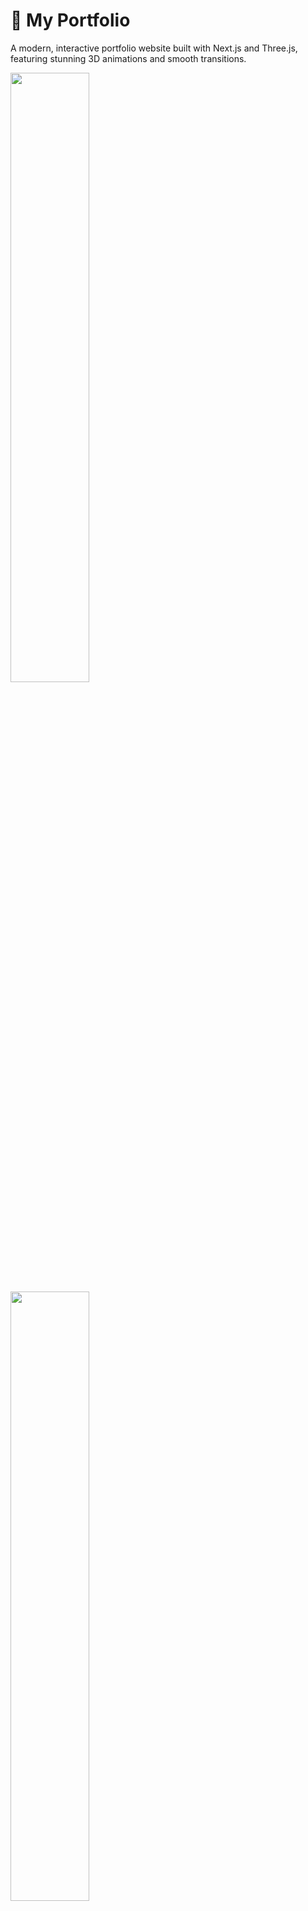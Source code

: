 # 🚀 My Portfolio

A modern, interactive portfolio website built with Next.js and Three.js, featuring stunning 3D animations and smooth transitions.

<p >
  <img src="https://github.com/user-attachments/assets/472f9f46-88a6-4d12-8191-08eca2e53c1b" width="50%" />
  <img src="https://github.com/user-attachments/assets/4e4cf6f8-efec-4787-a2ad-85f9955b6449" width="50%" />
</p>


## ✨ Features

- 🎨 Modern and responsive design
- 🌟 Interactive 3D elements using Three.js
- 🎭 Smooth animations with Framer Motion
- 📱 Mobile-first approach
- 🎯 Custom animated cursor
- ⚡ Fast performance with Next.js
- 🎨 Beautiful UI with Tailwind CSS

## 🛠️ Technologies Used

- **Framework:** [Next.js 15](https://nextjs.org/)
- **Language:** [TypeScript](https://www.typescriptlang.org/)
- **Styling:** [Tailwind CSS](https://tailwindcss.com/)
- **3D Graphics:** [Three.js](https://threejs.org/) with [React Three Fiber](https://github.com/pmndrs/react-three-fiber)
- **Animations:** [Framer Motion](https://www.framer.com/motion/)
- **Icons:** [Lucide React](https://lucide.dev/)
- **Cursor:** [React Animated Cursor](https://github.com/ashutosh1919/react-animated-cursor)

## 🚀 Getting Started

1. **Clone the repository**

   ```bash
   git clone https://github.com/yourusername/my-portfolio.git
   cd my-portfolio
   ```

2. **Install dependencies**

   ```bash
   npm install
   # or
   yarn install
   # or
   pnpm install
   ```

3. **Run the development server**

   ```bash
   npm run dev
   # or
   yarn dev
   # or
   pnpm dev
   ```

4. **Open [http://localhost:3000](http://localhost:3000) with your browser to see the result.**

## 📁 Project Structure

```
my-portfolio/
├── src/
│   ├── app/          # Next.js app directory
│   └── components/   # React components
├── public/           # Static assets
└── ...config files
```

## 🛠️ Development

- `npm run dev` - Start development server
- `npm run build` - Build for production
- `npm run start` - Start production server
- `npm run lint` - Run ESLint

## 📝 License

This project is licensed under the MIT License - see the [LICENSE](LICENSE) file for details.

## 🤝 Contributing

Contributions, issues, and feature requests are welcome!

## 📫 Contact

For any questions or issues, feel free to contact [Abdul Rehman](mailto:abdulrehman.code1@gmail.com).

## 🚨 Live Link

https://abdulrehman-code.vercel.app
